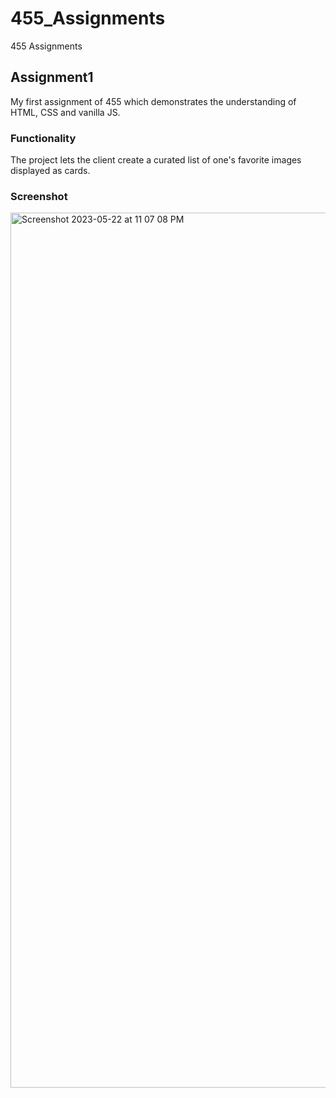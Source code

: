 # 455_Assignments
455 Assignments

## Assignment1

My first assignment of 455 which demonstrates the understanding of HTML, CSS and vanilla JS.

### Functionality

The project lets the client create a curated list of one's favorite images displayed as cards.

### Screenshot

<img width="1400" alt="Screenshot 2023-05-22 at 11 07 08 PM" src="https://github.com/Taqdeer/455_Assignments/assets/13267569/b35b5dd9-fd99-47bf-817a-c6f80e647351">

